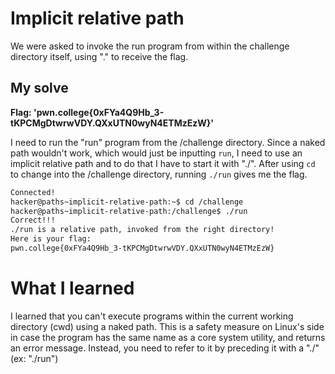 # Implicit relative path

We were asked to invoke the run program from within the challenge directory itself, using "." to receive the flag.

## My solve
**Flag: 'pwn.college{0xFYa4Q9Hb_3-tKPCMgDtwrwVDY.QXxUTN0wyN4ETMzEzW}'**

I need to run the "run" program from the /challenge directory. Since a naked path wouldn't work, which would just be inputting ``run``, I need to use an implicit relative path and to do that I have to start it with "./". After using ``cd`` to change into the /challenge directory, running ``./run`` gives me the flag.

```bash
Connected!
hacker@paths~implicit-relative-path:~$ cd /challenge
hacker@paths~implicit-relative-path:/challenge$ ./run
Correct!!!
./run is a relative path, invoked from the right directory!
Here is your flag:
pwn.college{0xFYa4Q9Hb_3-tKPCMgDtwrwVDY.QXxUTN0wyN4ETMzEzW}
```

# What I learned

I learned that you can't execute programs within the current working directory (cwd) using a naked path. This is a safety measure on Linux's side in case the program has the same name as a core system utility, and returns an error message. 
Instead, you need to refer to it by preceding it with a "./" (ex: "./run")
